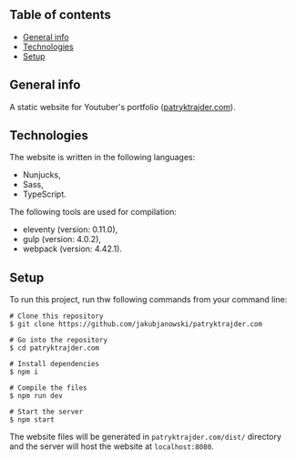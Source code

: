 ## Table of contents

- [General info](#general-info)
- [Technologies](#technologies)
- [Setup](#setup)

## General info

A static website for Youtuber's portfolio ([patryktrajder.com](https://patryktrajder.com)).

## Technologies

The website is written in the following languages:

- Nunjucks,
- Sass,
- TypeScript.

The following tools are used for compilation:

- eleventy (version: 0.11.0),
- gulp (version: 4.0.2),
- webpack (version: 4.42.1).

## Setup

To run this project, run thw following commands from your command line:

```
# Clone this repository
$ git clone https://github.com/jakubjanowski/patryktrajder.com

# Go into the repository
$ cd patryktrajder.com

# Install dependencies
$ npm i

# Compile the files
$ npm run dev

# Start the server
$ npm start
```

The website files will be generated in `patryktrajder.com/dist/` directory and the server will host the website at `localhost:8080`.
